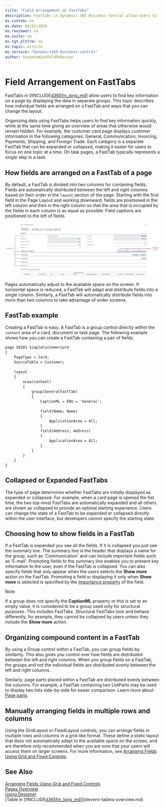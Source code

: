 ```yaml
---
title: "Field Arrangement on FastTabs"
description: FastTabs in Dynamics 365 Business Central allow users to find key information on a page displayed in separate groups.
ms.custom: na
ms.date: 04/01/2020
ms.reviewer: na
ms.suite: na
ms.tgt_pltfrm: na
ms.topic: article
ms.service: "dynamics365-business-central"
author: SusanneWindfeldPedersen
---
```


# Field Arrangement on FastTabs
FastTabs in [!INCLUDE[d365fin_long_md](includes/d365fin_long_md.md)] allow users to find key information on a page by displaying the data in separate groups. This topic describes how individual fields are arranged on a FastTab and ways that you can change the layout. 

Organizing data using FastTabs helps users to find key information quickly, while at the same time giving an overview of areas that otherwise would remain hidden. For example, the customer card page displays customer information in the following categories: General, Communication, Invoicing, Payments, Shipping, and Foreign Trade. Each category is a separate FastTab that can be expanded or collapsed, making it easier for users to focus on one topic at a time. On task pages, a FastTab typically represents a single step in a task.  

## How fields are arranged on a FastTab of a page  
By default, a FastTab is divided into two columns for containing fields. Fields are automatically distributed between the left and right columns based on their order in the `layout` section of the page. Starting with the first field in the Page Layout and working downward, fields are positioned in the left column and then in the right column so that the area that is occupied by the fields in each column is as equal as possible. Field captions are positioned to the left of fields. 

![Shows FastTab on customer card page](media/fasttab-overview.png) 

Pages automatically adjust to the available space on the screen. If horizontal space is reduced, a FastTab will adapt and distribute fields into a single column. Similarly, a FastTab will automatically distribute fields into more than two columns to take advantage of wider screens.  


## FastTab example

Creating a FastTab is easy. A FastTab is a group control directly within the `content` area of a card, document or task page. The following example shows how you can create a FastTab containing a pair of fields.

```
page 50101 SimpleCustomerCard
{
    PageType = Card;
    SourceTable = Customer;

    layout
    {
        area(content)
        {
            group(GeneralFastTab)
            {
                CaptionML = ENU = 'General';
                
                field(Name; Name)
                {
                    ApplicationArea = All;
                }
                field(Address; Address)
                {
                    ApplicationArea = All;
                }
            }
        }
    }
}
```

## Collapsed or Expanded FastTabs
The type of page determines whether FastTabs are initially displayed as expanded or collapsed. For example, when a card page is opened the fist time, the two top-most FastTabs are automatically expanded and all others are shown as collapsed to provide an optimal starting experience. Users can change the state of a FastTab to be expanded or collapsed directly within the user interface, but developers cannot specify the starting state.  

## Choosing how to show fields in a FastTab
If a FastTab is expanded you see all the fields. If it is collapsed you just see the summary line. The summary line is the header that displays a name for the group, such as 'Communication' and can include important fields such as 'E-mail'. Promoting fields to the summary line enables you to present key information to the user, even if the FastTab is collapsed. You can also specify fields that only appear when the users selects the **Show more** action on the FastTab. Promoting a field or displaying it only when **Show more** is selected is specified by the [Importance property](properties/devenv-importance-property.md) of the field.  

> [!NOTE]  
> If a group does not specify the **CaptionML** property or this is set to an empty value, it is considered to be a group used only for structural purposes. This includes FastTabs. Structural FastTabs look and behave differently, for example, they cannot be collapsed by users unless they include the **Show more** action.  

## Organizing compound content in a FastTab
By using a Group control within a FastTab, you can group fields by similarity. This also gives you control over how fields are distributed between the left and right columns. When you group fields on a FastTab, the groups and not the individual fields are distributed evenly between the left and right columns.  

Similarly, page parts placed within a FastTab are distributed evenly between the columns. For example, a FastTab containing two ListParts may be used to display two lists side-by-side for easier comparison. Learn more about [Page parts](devenv-designing-parts.md).  

  
## Manually arranging fields in multiple rows and columns  

Using the GridLayout or FixedLayout controls, you can arrange fields in multiple rows and columns in a grid-like format. These define a static layout that does not automatically adapt to the available space on the screen, and are therefore only recommended when you are sure that your users will access them on larger screens. For more information, see [Arranging Fields Using Grid and Fixed Controls](devenv-arranging-fields-using-grid-and-fixed-controls.md).

## See Also
[Arranging Fields Using Grid and Fixed Controls](devenv-arranging-fields-using-grid-and-fixed-controls.md)  
[Pages Overview](devenv-pages-overview.md)  
[Using Designer](devenv-inclient-designer.md)  
[Table in [!INCLUDE[d365fin_long_md](includes/d365fin_long_md.md)]](devenv-tables-overview.md)  
